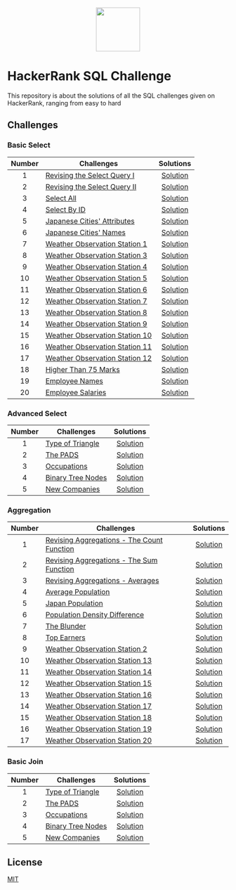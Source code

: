 <p align="center">  
	<br>
	<a href="https://www.hackerrank.com/https://www.hackerrank.com/shahrullo1995">
        <img height=100 src="https://d3keuzeb2crhkn.cloudfront.net/hackerrank/assets/styleguide/logo_wordmark-f5c5eb61ab0a154c3ed9eda24d0b9e31.svg"> 
    </a>
    <br>
</p>

# HackerRank SQL Challenge
This repository is about the solutions of all the SQL challenges given on HackerRank, ranging from easy to hard

## Challenges


### Basic Select 
| Number | Challenges | Solutions |
|:------:|------------|:---------:|
| 1 | [Revising the Select Query I](https://www.hackerrank.com/challenges/revising-the-select-query/problem) | [Solution](https://github.com/Shahrullo/HackerRank_SQL_Challenge/blob/main/Basic%20Select/Revising%20the%20Select%20Query%20I.sql) 
| 2 | [Revising the Select Query II](https://www.hackerrank.com/challenges/revising-the-select-query-2/problem) | [Solution](https://github.com/Shahrullo/HackerRank_SQL_Challenge/blob/main/Basic%20Select/Revising%20the%20Select%20Query%20II.sql)
| 3 | [Select All](https://www.hackerrank.com/challenges/select-all-sql/problem) | [Solution](https://github.com/Shahrullo/HackerRank_SQL_Challenge/blob/main/Basic%20Select/Select%20All.sql)
| 4 | [Select By ID](https://www.hackerrank.com/challenges/select-by-id/problem) | [Solution](https://github.com/Shahrullo/HackerRank_SQL_Challenge/blob/main/Basic%20Select/Select%20By%20ID.sql)
| 5 | [Japanese Cities' Attributes](https://www.hackerrank.com/challenges/japanese-cities-attributes/problem) | [Solution](https://github.com/Shahrullo/HackerRank_SQL_Challenge/blob/main/Basic%20Select/Japanese%20Cities'%20Attributes.sql)
| 6 | [Japanese Cities' Names](https://www.hackerrank.com/challenges/japanese-cities-name/problem) | [Solution](https://github.com/Shahrullo/HackerRank_SQL_Challenge/blob/main/Basic%20Select/Japanese%20Cities'%20Names.sql) 
| 7 | [Weather Observation Station 1](https://www.hackerrank.com/challenges/weather-observation-station-1/problem) | [Solution](https://github.com/Shahrullo/HackerRank_SQL_Challenge/blob/main/Basic%20Select/Weather%20Observation%20Station%201.sql)
| 8 | [Weather Observation Station 3](https://www.hackerrank.com/challenges/weather-observation-station-3/problem) | [Solution](https://github.com/Shahrullo/HackerRank_SQL_Challenge/blob/main/Basic%20Select/Weather%20Observation%20Station%203.sql)
| 9 | [Weather Observation Station 4](https://www.hackerrank.com/challenges/weather-observation-station-4/problem) | [Solution](https://github.com/Shahrullo/HackerRank_SQL_Challenge/blob/main/Basic%20Select/Weather%20Observation%20Station%204.sql)
| 10 | [Weather Observation Station 5](https://www.hackerrank.com/challenges/weather-observation-station-5/problem) | [Solution](https://github.com/Shahrullo/HackerRank_SQL_Challenge/blob/main/Basic%20Select/Weather%20Observation%20Station%205.sql)
| 11 | [Weather Observation Station 6](https://www.hackerrank.com/challenges/weather-observation-station-6/problem) | [Solution](https://github.com/Shahrullo/HackerRank_SQL_Challenge/blob/main/Basic%20Select/Weather%20Observation%20Station%206.sql) 
| 12 | [Weather Observation Station 7](https://www.hackerrank.com/challenges/weather-observation-station-7/problem) | [Solution](https://github.com/Shahrullo/HackerRank_SQL_Challenge/blob/main/Basic%20Select/Weather%20Observation%20Station%207.sql)
| 13 | [Weather Observation Station 8](https://www.hackerrank.com/challenges/weather-observation-station-8/problem) | [Solution](https://github.com/Shahrullo/HackerRank_SQL_Challenge/blob/main/Basic%20Select/Weather%20Observation%20Station%208.sql)
| 14 | [Weather Observation Station 9](https://www.hackerrank.com/challenges/weather-observation-station-9/problem) | [Solution](https://github.com/Shahrullo/HackerRank_SQL_Challenge/blob/main/Basic%20Select/Weather%20Observation%20Station%209.sql)
| 15 | [Weather Observation Station 10](https://www.hackerrank.com/challenges/weather-observation-station-10/problem) | [Solution](https://github.com/Shahrullo/HackerRank_SQL_Challenge/blob/main/Basic%20Select/Weather%20Observation%20Station%2010.sql)
| 16 | [Weather Observation Station 11](https://www.hackerrank.com/challenges/weather-observation-station-11/problem) | [Solution](https://github.com/Shahrullo/HackerRank_SQL_Challenge/blob/main/Basic%20Select/Weather%20Observation%20Station%2011.sql) 
| 17 | [Weather Observation Station 12](https://www.hackerrank.com/challenges/weather-observation-station-12/problem) | [Solution](https://github.com/Shahrullo/HackerRank_SQL_Challenge/blob/main/Basic%20Select/Weather%20Observation%20Station%2012.sql)
| 18 | [Higher Than 75 Marks](https://www.hackerrank.com/challenges/more-than-75-marks/problem) | [Solution](https://github.com/Shahrullo/HackerRank_SQL_Challenge/blob/main/Basic%20Select/Higher%20Than%2075%20Marks.sql)
| 19 | [Employee Names](https://www.hackerrank.com/challenges/name-of-employees/problem) | [Solution](https://github.com/Shahrullo/HackerRank_SQL_Challenge/blob/main/Basic%20Select/Employee%20Names.sql)
| 20 | [Employee Salaries](https://www.hackerrank.com/challenges/salary-of-employees/problem) | [Solution](https://github.com/Shahrullo/HackerRank_SQL_Challenge/blob/main/Basic%20Select/Employee%20Salaries.sql)


### Advanced Select 
| Number | Challenges | Solutions |
|:------:|------------|:---------:|
| 1 | [Type of Triangle](https://www.hackerrank.com/challenges/what-type-of-triangle/problem) | [Solution](https://github.com/Shahrullo/HackerRank_SQL_Challenge/blob/main/Advanced%20Select/Type%20of%20Triangle.sql)
| 2 | [The PADS](https://www.hackerrank.com/challenges/the-pads/problem) | [Solution](https://github.com/Shahrullo/HackerRank_SQL_Challenge/blob/main/Advanced%20Select/The%20PADS.sql)
| 3 | [Occupations](https://www.hackerrank.com/challenges/occupations/problem) | [Solution](https://github.com/Shahrullo/HackerRank_SQL_Challenge/blob/main/Advanced%20Select/Occupations.sql)
| 4 | [Binary Tree Nodes](https://www.hackerrank.com/challenges/binary-search-tree-1/problem) | [Solution](https://github.com/Shahrullo/HackerRank_SQL_Challenge/blob/main/Advanced%20Select/Binary%20Tree%20Nodes.sql)
| 5 | [New Companies](https://www.hackerrank.com/challenges/the-company/problem) | [Solution](https://github.com/Shahrullo/HackerRank_SQL_Challenge/blob/main/Advanced%20Select/New%20Companies.sql) 


### Aggregation
| Number | Challenges | Solutions |
|:------:|------------|:---------:|
| 1 | [Revising Aggregations - The Count Function](https://www.hackerrank.com/challenges/revising-aggregations-the-count-function/problem) | [Solution](https://github.com/Shahrullo/HackerRank_SQL_Challenge/blob/main/Aggregation/Revising%20Aggregations%20-%20The%20Count%20Function.sql)  
| 2 | [Revising Aggregations - The Sum Function](https://www.hackerrank.com/challenges/revising-aggregations-sum/problem) | [Solution](https://github.com/Shahrullo/HackerRank_SQL_Challenge/blob/main/Aggregation/Revising%20Aggregations%20-%20The%20Sum%20Function.sql)
| 3 | [Revising Aggregations - Averages](https://www.hackerrank.com/challenges/revising-aggregations-the-average-function/problem) | [Solution](https://github.com/Shahrullo/HackerRank_SQL_Challenge/blob/main/Aggregation/Revising%20Aggregations%20-%20Averages.sql)
| 4 | [Average Population](https://www.hackerrank.com/challenges/average-population/problem) | [Solution](https://github.com/Shahrullo/HackerRank_SQL_Challenge/blob/main/Aggregation/Revising%20Aggregations%20-%20Averages.sql)
| 5 | [Japan Population](https://www.hackerrank.com/challenges/japan-population/problem) | [Solution](https://github.com/Shahrullo/HackerRank_SQL_Challenge/blob/main/Aggregation/Japan%20Population.sql)
| 6 | [Population Density Difference](https://www.hackerrank.com/challenges/population-density-difference/problem) | [Solution](https://github.com/Shahrullo/HackerRank_SQL_Challenge/blob/main/Aggregation/Population%20Density%20Difference.sql)  
| 7 | [The Blunder](https://www.hackerrank.com/challenges/the-blunder/problem) | [Solution](https://github.com/Shahrullo/HackerRank_SQL_Challenge/blob/main/Aggregation/The%20Blunder.sql)
| 8 | [Top Earners](https://www.hackerrank.com/challenges/earnings-of-employees/problem) | [Solution](https://github.com/Shahrullo/HackerRank_SQL_Challenge/blob/main/Aggregation/Top%20Earners.sql)
| 9 | [Weather Observation Station 2](https://www.hackerrank.com/challenges/weather-observation-station-2/problem) | [Solution](https://github.com/Shahrullo/HackerRank_SQL_Challenge/blob/main/Aggregation/Weather%20Observation%20Station%202.sql)
| 10 | [Weather Observation Station 13](https://www.hackerrank.com/challenges/weather-observation-station-13/problem) | [Solution](https://github.com/Shahrullo/HackerRank_SQL_Challenge/blob/main/Aggregation/Weather%20Observation%20Station%2013.sql)
| 11 | [Weather Observation Station 14](https://www.hackerrank.com/challenges/weather-observation-station-14/problem) | [Solution](https://github.com/Shahrullo/HackerRank_SQL_Challenge/blob/main/Aggregation/Weather%20Observation%20Station%2014.sql)
| 12 | [Weather Observation Station 15](https://www.hackerrank.com/challenges/weather-observation-station-15/problem) | [Solution](https://github.com/Shahrullo/HackerRank_SQL_Challenge/blob/main/Aggregation/Weather%20Observation%20Station%2015.sql)
| 13 | [Weather Observation Station 16](https://www.hackerrank.com/challenges/weather-observation-station-16/problem) | [Solution](https://github.com/Shahrullo/HackerRank_SQL_Challenge/blob/main/Aggregation/Weather%20Observation%20Station%2016.sql)
| 14 | [Weather Observation Station 17](https://www.hackerrank.com/challenges/weather-observation-station-17/problem) | [Solution](https://github.com/Shahrullo/HackerRank_SQL_Challenge/blob/main/Aggregation/Weather%20Observation%20Station%2017.sql)
| 15 | [Weather Observation Station 18](https://www.hackerrank.com/challenges/weather-observation-station-18/problem) | [Solution](https://github.com/Shahrullo/HackerRank_SQL_Challenge/blob/main/Aggregation/Weather%20Observation%20Station%2018.sql)
| 16 | [Weather Observation Station 19](https://www.hackerrank.com/challenges/weather-observation-station-19/problem) | [Solution](https://github.com/Shahrullo/HackerRank_SQL_Challenge/blob/main/Aggregation/Weather%20Observation%20Station%2019.sql)
| 17 | [Weather Observation Station 20](https://www.hackerrank.com/challenges/weather-observation-station-20/problem) | [Solution](https://github.com/Shahrullo/HackerRank_SQL_Challenge/blob/main/Aggregation/Weather%20Observation%20Station%2020.sql)


### Basic Join 
| Number | Challenges | Solutions |
|:------:|------------|:---------:|
| 1 | [Type of Triangle](https://www.hackerrank.com/challenges/what-type-of-triangle/problem) | [Solution](https://github.com/Shahrullo/HackerRank_SQL_Challenge/blob/main/Advanced%20Select/Type%20of%20Triangle.sql)
| 2 | [The PADS](https://www.hackerrank.com/challenges/the-pads/problem) | [Solution](https://github.com/Shahrullo/HackerRank_SQL_Challenge/blob/main/Advanced%20Select/The%20PADS.sql)
| 3 | [Occupations](https://www.hackerrank.com/challenges/occupations/problem) | [Solution](https://github.com/Shahrullo/HackerRank_SQL_Challenge/blob/main/Advanced%20Select/Occupations.sql)
| 4 | [Binary Tree Nodes](https://www.hackerrank.com/challenges/binary-search-tree-1/problem) | [Solution](https://github.com/Shahrullo/HackerRank_SQL_Challenge/blob/main/Advanced%20Select/Binary%20Tree%20Nodes.sql)
| 5 | [New Companies](https://www.hackerrank.com/challenges/the-company/problem) | [Solution](https://github.com/Shahrullo/HackerRank_SQL_Challenge/blob/main/Advanced%20Select/New%20Companies.sql) 



## License
[MIT](https://github.com/Shahrullo/HackerRank_SQL_Challenge/blob/main/LICENSE)
